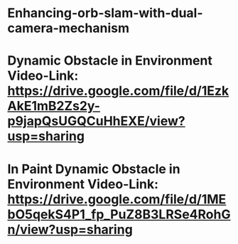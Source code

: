 # Enhancing-orb-slam-with-dual-camera-mechanism
# Dynamic Obstacle in Environment Video-Link: https://drive.google.com/file/d/1EzkAkE1mB2Zs2y-p9japQsUGQCuHhEXE/view?usp=sharing
# In Paint Dynamic Obstacle in Environment Video-Link: https://drive.google.com/file/d/1MEbO5qekS4P1_fp_PuZ8B3LRSe4RohGn/view?usp=sharing
